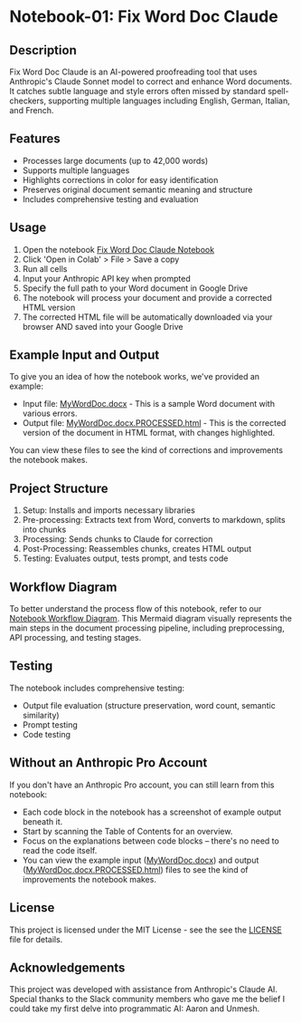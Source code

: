 # Notebook-01: Fix Word Doc Claude

## Description
Fix Word Doc Claude is an AI-powered proofreading tool that uses Anthropic's Claude Sonnet model to correct and enhance Word documents. It catches subtle language and style errors often missed by standard spell-checkers, supporting multiple languages including English, German, Italian, and French.

## Features
- Processes large documents (up to 42,000 words)
- Supports multiple languages
- Highlights corrections in color for easy identification
- Preserves original document semantic meaning and structure
- Includes comprehensive testing and evaluation

## Usage
1. Open the notebook [Fix Word Doc Claude Notebook](Fix_Word_Doc_Claude.ipynb)
2. Click 'Open in Colab' > File > Save a copy
3. Run all cells
4. Input your Anthropic API key when prompted
5. Specify the full path to your Word document in Google Drive
6. The notebook will process your document and provide a corrected HTML version
7. The corrected HTML file will be automatically downloaded via your browser AND saved into your Google Drive

## Example Input and Output
To give you an idea of how the notebook works, we've provided an example:
- Input file: [MyWordDoc.docx](https://docs.google.com/document/d/1qoOZcVuk9xe-FTUVqjZEQPJDVpx3R6Gf) - This is a sample Word document with various errors.
- Output file: [MyWordDoc.docx.PROCESSED.html](https://michellepace.github.io/ai-ml-notebook-explorations/Notebook-01/MyWordDoc.docx.PROCESSED.html) - This is the corrected version of the document in HTML format, with changes highlighted.

You can view these files to see the kind of corrections and improvements the notebook makes.

## Project Structure
1. Setup: Installs and imports necessary libraries
2. Pre-processing: Extracts text from Word, converts to markdown, splits into chunks
3. Processing: Sends chunks to Claude for correction
4. Post-Processing: Reassembles chunks, creates HTML output
5. Testing: Evaluates output, tests prompt, and tests code

## Workflow Diagram
To better understand the process flow of this notebook, refer to our [Notebook Workflow Diagram](notebook_workflow_diagram.md). This Mermaid diagram visually represents the main steps in the document processing pipeline, including preprocessing, API processing, and testing stages.

## Testing
The notebook includes comprehensive testing:
- Output file evaluation (structure preservation, word count, semantic similarity)
- Prompt testing
- Code testing

## Without an Anthropic Pro Account
If you don't have an Anthropic Pro account, you can still learn from this notebook:
- Each code block in the notebook has a screenshot of example output beneath it.
- Start by scanning the Table of Contents for an overview.
- Focus on the explanations between code blocks – there's no need to read the code itself.
- You can view the example input ([MyWordDoc.docx](https://docs.google.com/document/d/1qoOZcVuk9xe-FTUVqjZEQPJDVpx3R6Gf)) and output ([MyWordDoc.docx.PROCESSED.html](https://michellepace.github.io/ai-ml-notebook-explorations/Notebook-01/MyWordDoc.docx.PROCESSED.html)) files to see the kind of improvements the notebook makes.

## License
This project is licensed under the MIT License - see the see the [LICENSE](../LICENSE) file for details.

## Acknowledgements
This project was developed with assistance from Anthropic's Claude AI. Special thanks to the Slack community members who gave me the belief I could take my first delve into programmatic AI: Aaron and Unmesh.
